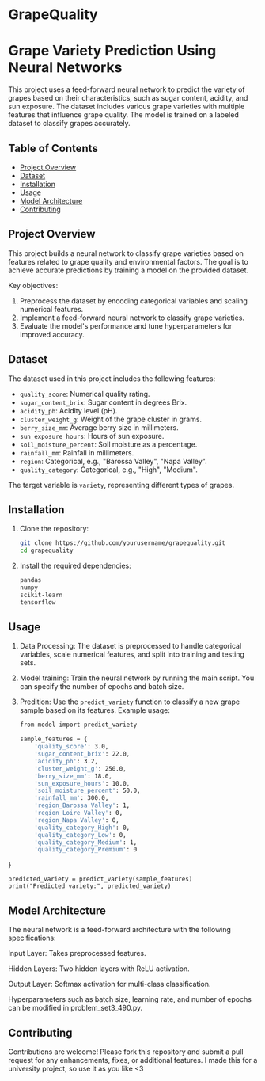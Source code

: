 # GrapeQuality
# Grape Variety Prediction Using Neural Networks

This project uses a feed-forward neural network to predict the variety of grapes based on their characteristics, such as sugar content, acidity, and sun exposure. The dataset includes various grape varieties with multiple features that influence grape quality. The model is trained on a labeled dataset to classify grapes accurately.

## Table of Contents

- [Project Overview](#project-overview)
- [Dataset](#dataset)
- [Installation](#installation)
- [Usage](#usage)
- [Model Architecture](#model-architecture)
- [Contributing](#contributing)

## Project Overview

This project builds a neural network to classify grape varieties based on features related to grape quality and environmental factors. The goal is to achieve accurate predictions by training a model on the provided dataset.

Key objectives:
1. Preprocess the dataset by encoding categorical variables and scaling numerical features.
2. Implement a feed-forward neural network to classify grape varieties.
3. Evaluate the model's performance and tune hyperparameters for improved accuracy.

## Dataset

The dataset used in this project includes the following features:
- `quality_score`: Numerical quality rating.
- `sugar_content_brix`: Sugar content in degrees Brix.
- `acidity_ph`: Acidity level (pH).
- `cluster_weight_g`: Weight of the grape cluster in grams.
- `berry_size_mm`: Average berry size in millimeters.
- `sun_exposure_hours`: Hours of sun exposure.
- `soil_moisture_percent`: Soil moisture as a percentage.
- `rainfall_mm`: Rainfall in millimeters.
- `region`: Categorical, e.g., "Barossa Valley", "Napa Valley".
- `quality_category`: Categorical, e.g., "High", "Medium".

The target variable is `variety`, representing different types of grapes.

## Installation

1. Clone the repository:

   ```bash
   git clone https://github.com/yourusername/grapequality.git
   cd grapequality

2. Install the required dependencies:

    ```bash
    pandas
    numpy
    scikit-learn
    tensorflow

## Usage

1. Data Processing: The dataset is preprocessed to handle categorical variables, scale numerical features, and split into training and testing sets.
2. Model training: Train the neural network by running the main script. You can specify the number of epochs and batch size.
3. Predition: Use the `predict_variety` function to classify a new grape sample based on its features. Example usage:

    ```bash
    from model import predict_variety

    sample_features = {
        'quality_score': 3.0,
        'sugar_content_brix': 22.0,
        'acidity_ph': 3.2,
        'cluster_weight_g': 250.0,
        'berry_size_mm': 18.0,
        'sun_exposure_hours': 10.0,
        'soil_moisture_percent': 50.0,
        'rainfall_mm': 300.0,
        'region_Barossa Valley': 1,
        'region_Loire Valley': 0,
        'region_Napa Valley': 0,
        'quality_category_High': 0,
        'quality_category_Low': 0,
        'quality_category_Medium': 1,
        'quality_category_Premium': 0
}

    predicted_variety = predict_variety(sample_features)
    print("Predicted variety:", predicted_variety)

## Model Architecture

The neural network is a feed-forward architecture with the following specifications:

Input Layer: Takes preprocessed features.

Hidden Layers: Two hidden layers with ReLU activation.

Output Layer: Softmax activation for multi-class classification.

Hyperparameters such as batch size, learning rate, and number of epochs can be modified in problem_set3_490.py.

## Contributing
Contributions are welcome! Please fork this repository and submit a pull request for any enhancements, fixes, or additional features. I made this for a university project, so use it as you like <3


